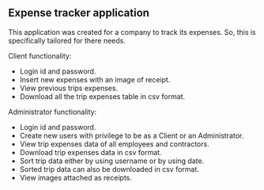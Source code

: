 ## Expense tracker application 

This application was created for a company to track its expenses. So, this is specifically tailored for there needs.

Client functionality: 
* Login id and password.
* Insert new expenses with an image of receipt.
* View previous trips expenses.
* Download all the trip expenses table in csv format.

Administrator functionality: 
* Login id and password.
* Create new users with privilege to be as a Client or an Administrator.
* View trip expenses data of all employees and contractors.
* Download trip expenses data in csv format.
* Sort trip data either by using username or by using date.
* Sorted trip data can also be downloaded in csv format.
* View images attached as receipts.
